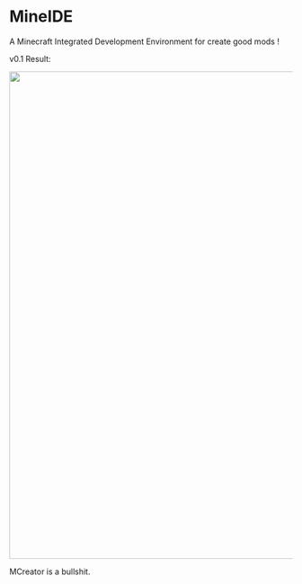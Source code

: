 # MineIDE
A Minecraft Integrated Development Environment for create good mods !

v0.1 Result:

<p align="left">
  <img src="https://i.gyazo.com/d61224090216abf9337c03247c912ecf.png" width="868"/>
</p>

MCreator is a bullshit.

